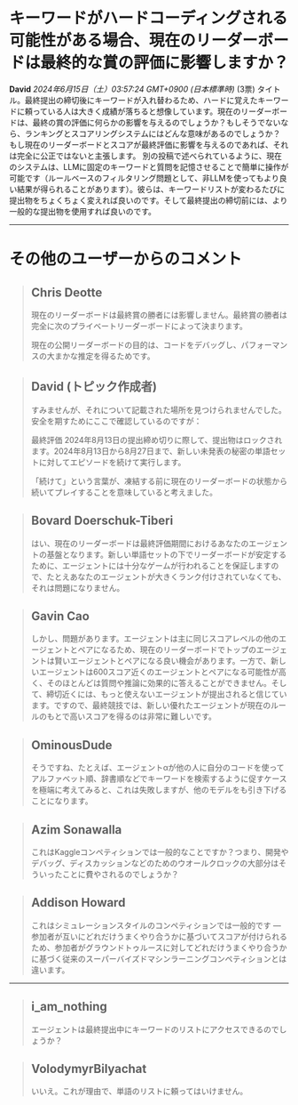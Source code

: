 # キーワードがハードコーディングされる可能性がある場合、現在のリーダーボードは最終的な賞の評価に影響しますか？
**David** *2024年6月15日（土）03:57:24 GMT+0900 (日本標準時)* (3票)
タイトル。最終提出の締切後にキーワードが入れ替わるため、ハードに覚えたキーワードに頼っている人は大きく成績が落ちると想像しています。現在のリーダーボードは、最終の賞の評価に何らかの影響を与えるのでしょうか？もしそうでないなら、ランキングとスコアリングシステムにはどんな意味があるのでしょうか？
もし現在のリーダーボードとスコアが最終評価に影響を与えるのであれば、それは完全に公正ではないと主張します。
別の投稿で述べられているように、現在のシステムは、LLMに固定のキーワードと質問を記憶させることで簡単に操作が可能です（ルールベースのフィルタリング問題として、非LLMを使ってもより良い結果が得られることがあります）。彼らは、キーワードリストが変わるたびに提出物をちょくちょく変えれば良いのです。そして最終提出の締切前には、より一般的な提出物を使用すれば良いのです。

---
# その他のユーザーからのコメント
> ## Chris Deotte
> 
> 現在のリーダーボードは最終賞の勝者には影響しません。最終賞の勝者は完全に次のプライベートリーダーボードによって決まります。
> 
> 現在の公開リーダーボードの目的は、コードをデバッグし、パフォーマンスの大まかな推定を得るためです。

> ## David (トピック作成者)
> 
> すみませんが、それについて記載された場所を見つけられませんでした。安全を期すためにここで確認しているのですが：
> 
> 最終評価
> 2024年8月13日の提出締め切りに際して、提出物はロックされます。2024年8月13日から8月27日まで、新しい未発表の秘密の単語セットに対してエピソードを続けて実行します。
> 
> 「続けて」という言葉が、凍結する前に現在のリーダーボードの状態から続いてプレイすることを意味していると考えました。

> ## Bovard Doerschuk-Tiberi
> 
> はい、現在のリーダーボードは最終評価期間におけるあなたのエージェントの基盤となります。新しい単語セットの下でリーダーボードが安定するために、エージェントには十分なゲームが行われることを保証しますので、たとえあなたのエージェントが大きくランク付けされていなくても、それは問題になりません。

> ## Gavin Cao
> 
> しかし、問題があります。エージェントは主に同じスコアレベルの他のエージェントとペアになるため、現在のリーダーボードでトップのエージェントは賢いエージェントとペアになる良い機会があります。一方で、新しいエージェントは600スコア近くのエージェントとペアになる可能性が高く、そのほとんどは質問や推論に効果的に答えることができません。そして、締切近くには、もっと使えないエージェントが提出されると信じています。ですので、最終競技では、新しい優れたエージェントが現在のルールのもとで高いスコアを得るのは非常に難しいです。

> ## OminousDude
> 
> そうですね、たとえば、エージェントαが他の人に自分のコードを使ってアルファベット順、辞書順などでキーワードを検索するように促すケースを極端に考えてみると、これは失敗しますが、他のモデルをも引き下げることになります。

> ## Azim Sonawalla
> 
> これはKaggleコンペティションでは一般的なことですか？つまり、開発やデバッグ、ディスカッションなどのためのウオールクロックの大部分はそういったことに費やされるのでしょうか？

> ## Addison Howard
> 
> これはシミュレーションスタイルのコンペティションでは一般的です — 参加者が互いにどれだけうまくやり合うかに基づいてスコアが付けられるため、参加者がグラウンドトゥルースに対してどれだけうまくやり合うかに基づく従来のスーパーバイズドマシンラーニングコンペティションとは違います。

---
> ## i_am_nothing
> 
> エージェントは最終提出中にキーワードのリストにアクセスできるのでしょうか？

> ## VolodymyrBilyachat
> 
> いいえ。これが理由で、単語のリストに頼ってはいけません。
